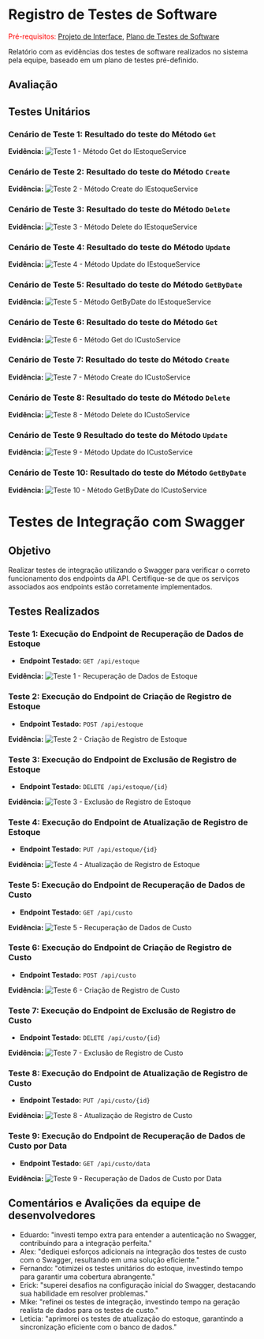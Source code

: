 # Registro de Testes de Software

<span style="color:red">Pré-requisitos: <a href="3-Projeto de Interface.md"> Projeto de Interface</a></span>, <a href="8-Plano de Testes de Software.md"> Plano de Testes de Software</a>

Relatório com as evidências dos testes de software realizados no sistema pela equipe, baseado em um plano de testes pré-definido.

## Avaliação

## Testes Unitários

### Cenário de Teste 1:  Resultado do teste do Método `Get`
  
**Evidência:**
![Teste 1 - Método Get do IEstoqueService](evidencias/teste_unitario_get_estoque.png)

### Cenário de Teste 2: Resultado do teste do Método `Create`

**Evidência:**
![Teste 2 - Método Create do IEstoqueService](evidencias/teste_unitario_create_estoque.png)

### Cenário de Teste 3: Resultado do teste do Método `Delete` 
**Evidência:**
![Teste 3 - Método Delete do IEstoqueService](evidencias/teste_unitario_delete_estoque.png)

### Cenário de Teste 4: Resultado do teste do Método `Update` 

**Evidência:**
![Teste 4 - Método Update do IEstoqueService](evidencias/teste_unitario_update_estoque.png)

### Cenário de Teste 5: Resultado do teste do Método `GetByDate` 

**Evidência:**
![Teste 5 - Método GetByDate do IEstoqueService](evidencias/teste_unitario_get_by_date_estoque.png)

### Cenário de Teste 6: Resultado do teste do Método `Get` 

**Evidência:**
![Teste 6 - Método Get do ICustoService](evidencias/teste_unitario_get_custo.png)

### Cenário de Teste 7: Resultado do teste do Método `Create` 

**Evidência:**
![Teste 7 - Método Create do ICustoService](evidencias/teste_unitario_create_custo.png)

### Cenário de Teste 8: Resultado do teste do Método `Delete` 

**Evidência:**
![Teste 8 - Método Delete do ICustoService](evidencias/teste_unitario_delete_custo.png)

### Cenário de Teste 9 Resultado do teste do Método `Update` 

**Evidência:**
![Teste 9 - Método Update do ICustoService](evidencias/teste_unitario_update_custo.png)

### Cenário de Teste 10: Resultado do teste do Método `GetByDate` 
**Evidência:**
![Teste 10 - Método GetByDate do ICustoService](evidencias/teste_unitario_get_by_date_custo.png)

# Testes de Integração com Swagger
## Objetivo

Realizar testes de integração utilizando o Swagger para verificar o correto funcionamento dos endpoints da API. Certifique-se de que os serviços associados aos endpoints estão corretamente implementados.

## Testes Realizados

### Teste 1: Execução do Endpoint de Recuperação de Dados de Estoque

- **Endpoint Testado:** `GET /api/estoque`
   
**Evidência:**
![Teste 1 - Recuperação de Dados de Estoque](evidencias/teste_swagger_estoque.png)

### Teste 2: Execução do Endpoint de Criação de Registro de Estoque

- **Endpoint Testado:** `POST /api/estoque`

**Evidência:**
![Teste 2 - Criação de Registro de Estoque](evidencias/teste_swagger_criacao_estoque.png)

### Teste 3: Execução do Endpoint de Exclusão de Registro de Estoque

- **Endpoint Testado:** `DELETE /api/estoque/{id}`

**Evidência:**
![Teste 3 - Exclusão de Registro de Estoque](evidencias/teste_swagger_exclusao_estoque.png)

### Teste 4: Execução do Endpoint de Atualização de Registro de Estoque

- **Endpoint Testado:** `PUT /api/estoque/{id}`

**Evidência:**
![Teste 4 - Atualização de Registro de Estoque](evidencias/teste_swagger_atualizacao_estoque.png)

### Teste 5: Execução do Endpoint de Recuperação de Dados de Custo

- **Endpoint Testado:** `GET /api/custo`

**Evidência:**
![Teste 5 - Recuperação de Dados de Custo](evidencias/teste_swagger_custo.png)

### Teste 6: Execução do Endpoint de Criação de Registro de Custo

- **Endpoint Testado:** `POST /api/custo`
  
**Evidência:**
![Teste 6 - Criação de Registro de Custo](evidencias/teste_swagger_criacao_custo.png)

### Teste 7: Execução do Endpoint de Exclusão de Registro de Custo

- **Endpoint Testado:** `DELETE /api/custo/{id}`
   
**Evidência:**
![Teste 7 - Exclusão de Registro de Custo](evidencias/teste_swagger_exclusao_custo.png)

### Teste 8: Execução do Endpoint de Atualização de Registro de Custo

- **Endpoint Testado:** `PUT /api/custo/{id}`

**Evidência:**
![Teste 8 - Atualização de Registro de Custo](evidencias/teste_swagger_atualizacao_custo.png)

### Teste 9: Execução do Endpoint de Recuperação de Dados de Custo por Data

- **Endpoint Testado:** `GET /api/custo/data`

**Evidência:**
![Teste 9 - Recuperação de Dados de Custo por Data](evidencias/teste_swagger_custo_data.png)

## Comentários e Avalições da equipe de desenvolvedores
- Eduardo: "investi tempo extra para entender a autenticação no Swagger, contribuindo para a integração perfeita."
- Alex: "dediquei esforços adicionais na integração dos testes de custo com o Swagger, resultando em uma solução eficiente."
- Fernando: "otimizei os testes unitários do estoque, investindo tempo para garantir uma cobertura abrangente."
- Erick: "superei desafios na configuração inicial do Swagger, destacando sua habilidade em resolver problemas."
- Mike: "refinei os testes de integração, investindo tempo na geração realista de dados para os testes de custo."
- Leticia: "aprimorei os testes de atualização do estoque, garantindo a sincronização eficiente com o banco de dados."
